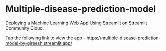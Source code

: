 # Multiple-disease-prediction-model
Deploying a Machine Learning Web App Using Streamlit on Streamlit Community Cloud.

Tap the following link to view the app - https://multiple-disease-prediction-model-by-gireesh.streamlit.app/ 

